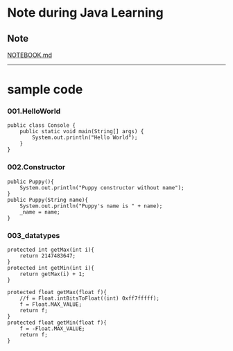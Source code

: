 # Note during Java Learning

## Note  
[NOTEBOOK.md](NOTEBOOK.md)

---
# sample code

### 001.HelloWorld
```
public class Console {
    public static void main(String[] args) {
        System.out.println("Hello World");
    }
}

```

### 002.Constructor
```
public Puppy(){
    System.out.println("Puppy constructor without name");
}
public Puppy(String name){
    System.out.println("Puppy's name is " + name);
    _name = name;
}
```

### 003_datatypes
```
protected int getMax(int i){
    return 2147483647;
}
protected int getMin(int i){
    return getMax(i) + 1;
}

protected float getMax(float f){
    //f = Float.intBitsToFloat((int) 0xff7fffff);
    f = Float.MAX_VALUE;
    return f;
}
protected float getMin(float f){
    f = -Float.MAX_VALUE;
    return f;
}
```
